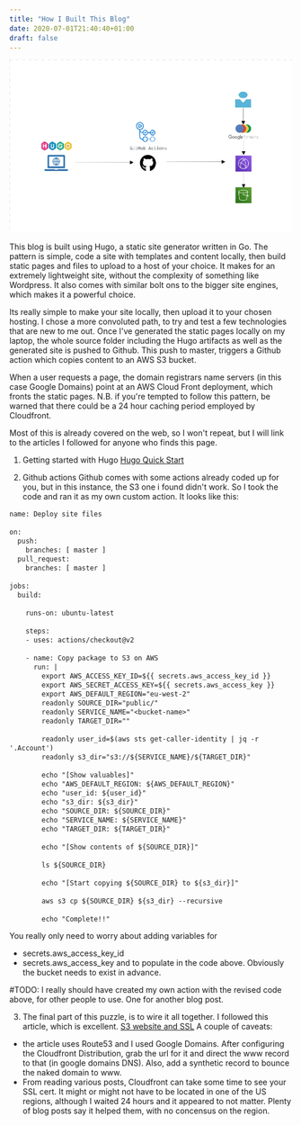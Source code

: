 ```yaml
---
title: "How I Built This Blog"
date: 2020-07-01T21:40:40+01:00
draft: false
---
```


![image of blog pipeline](/images/blog-hosting.png)

This blog is built using Hugo, a static site generator written in Go. The pattern is simple, code a site with templates and content locally, then build static pages and files to upload to a host of your choice. It makes for an extremely lightweight site, without the complexity of something like Wordpress. It also comes with similar bolt ons to the bigger site engines, which makes it a powerful choice.

Its really simple to make your site locally, then upload it to your chosen hosting. I chose a more convoluted path, to try and test a few technologies that are new to me out. Once I've generated the static pages locally on my laptop, the whole source folder including the Hugo artifacts as well as the generated site is pushed to Github. This push to master, triggers a Github action which copies content to an AWS S3 bucket. 

When a user requests a page, the domain registrars name servers (in this case Google Domains) point at an AWS Cloud Front deployment, which fronts the static pages. N.B. if you're tempted to follow this pattern, be warned that there could be a 24 hour caching period employed by Cloudfront. 

Most of this is already covered on the web, so I won't repeat, but I will link to the articles I followed for anyone who finds this page.

1. Getting started with Hugo
[Hugo Quick Start](https://gohugo.io/getting-started/quick-start/)

2. Github actions
Github comes with some actions already coded up for you, but in this instance, the S3 one i found didn't work. So I took the code and ran it as my own custom action. It looks like this:

```
name: Deploy site files

on:
  push:
    branches: [ master ]
  pull_request:
    branches: [ master ]

jobs:
  build:

    runs-on: ubuntu-latest

    steps:
    - uses: actions/checkout@v2

    - name: Copy package to S3 on AWS
      run: |
        export AWS_ACCESS_KEY_ID=${{ secrets.aws_access_key_id }}
        export AWS_SECRET_ACCESS_KEY=${{ secrets.aws_access_key }}
        export AWS_DEFAULT_REGION="eu-west-2"
        readonly SOURCE_DIR="public/"
        readonly SERVICE_NAME="<bucket-name>"
        readonly TARGET_DIR=""

        readonly user_id=$(aws sts get-caller-identity | jq -r '.Account')
        readonly s3_dir="s3://${SERVICE_NAME}/${TARGET_DIR}"

        echo "[Show valuables]"
        echo "AWS_DEFAULT_REGION: ${AWS_DEFAULT_REGION}"
        echo "user_id: ${user_id}"
        echo "s3_dir: ${s3_dir}"
        echo "SOURCE_DIR: ${SOURCE_DIR}"
        echo "SERVICE_NAME: ${SERVICE_NAME}"
        echo "TARGET_DIR: ${TARGET_DIR}"

        echo "[Show contents of ${SOURCE_DIR}]"

        ls ${SOURCE_DIR}

        echo "[Start copying ${SOURCE_DIR} to ${s3_dir}]"

        aws s3 cp ${SOURCE_DIR} ${s3_dir} --recursive

        echo "Complete!!"

```
You really only need to worry about adding variables for 
- secrets.aws_access_key_id
- secrets.aws_access_key
and to populate <bucket-name> in the code above. Obviously the bucket needs to exist in advance.

#TODO: I really should have created my own action with the revised code above, for other people to use. One for another blog post.

3. The final part of this puzzle, is to wire it all together. I followed this article, which is excellent. 
[S3 website and SSL](https://dev.to/razcodes/how-to-host-a-static-website-with-aws-s3-and-ssl-using-cloudfront-3e37)
A couple of caveats:
- the article uses Route53 and I used Google Domains. After configuring the Cloudfront Distribution, grab the url for it and direct the www record to that (in google domains DNS). Also, add a synthetic record to bounce the naked domain to www.
- From reading various posts, Cloudfront can take some time to see your SSL cert. It might or might not have to be located in one of the US regions, although I waited 24 hours and it appeared to not matter. Plenty of blog posts say it helped them, with no concensus on the region.

